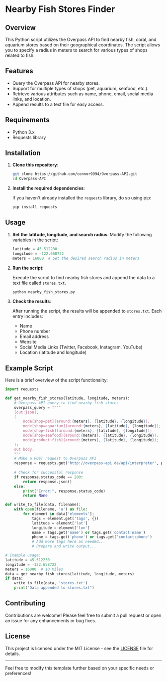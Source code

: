 # Nearby Fish Stores Finder

## Overview

This Python script utilizes the Overpass API to find nearby fish, coral, and aquarium stores based on their geographical coordinates. The script allows you to specify a radius in meters to search for various types of shops related to fish.

## Features

- Query the Overpass API for nearby stores.
- Support for multiple types of shops (pet, aquarium, seafood, etc.).
- Retrieve various attributes such as name, phone, email, social media links, and location.
- Append results to a text file for easy access.

## Requirements

- Python 3.x
- Requests library

## Installation

1. **Clone this repository**:

   ```bash
   git clone https://github.com/connor9994/Overpass-API.git
   cd Overpass-API
   ```

2. **Install the required dependencies**:
   
   If you haven't already installed the `requests` library, do so using pip:

   ```bash
   pip install requests
   ```

## Usage

1. **Set the latitude, longitude, and search radius**:
   Modify the following variables in the script:

   ```python
   latitude = 45.512230
   longitude = -122.658722
   meters = 16000  # Set the desired search radius in meters
   ```

2. **Run the script**:

   Execute the script to find nearby fish stores and append the data to a text file called `stores.txt`.

   ```bash
   python nearby_fish_stores.py
   ```

3. **Check the results**:

   After running the script, the results will be appended to `stores.txt`. Each entry includes:

   - Name
   - Phone number
   - Email address
   - Website
   - Social Media Links (Twitter, Facebook, Instagram, YouTube)
   - Location (latitude and longitude)

## Example Script

Here is a brief overview of the script functionality:

```python
import requests

def get_nearby_fish_stores(latitude, longitude, meters):
    # Overpass API query to find nearby fish stores
    overpass_query = f"""
    [out:json];
    (
        node[shop=pet](around:{meters}, {latitude}, {longitude});
        node[shop=aquarium](around:{meters}, {latitude}, {longitude});
        node[shop~fish](around:{meters}, {latitude}, {longitude});
        node[shop=seafood](around:{meters}, {latitude}, {longitude});
        node[product~fish](around:{meters}, {latitude}, {longitude});
    );
    out body;
    """
    # Make a POST request to Overpass API
    response = requests.get('http://overpass-api.de/api/interpreter', params={'data': overpass_query})
   
    # Check for successful response
    if response.status_code == 200:
        return response.json()
    else:
        print("Error:", response.status_code)
        return None

def write_to_file(data, filename):
    with open(filename, 'a') as file:
        for element in data['elements']:
            tags = element.get('tags', {})
            latitude = element['lat']
            longitude = element['lon']
            name = tags.get('name') or tags.get('contact:name')
            phone = tags.get('phone') or tags.get('contact:phone')
            # Add more tags here as needed...
            # Prepare and write output...

# Example usage:
latitude = 45.512230
longitude = -122.658722
meters = 16000  # 10 Miles
data = get_nearby_fish_stores(latitude, longitude, meters)
if data:
    write_to_file(data, 'stores.txt')
    print("Data appended to stores.txt")
```

## Contributing

Contributions are welcome! Please feel free to submit a pull request or open an issue for any enhancements or bug fixes.

## License

This project is licensed under the MIT License - see the [LICENSE](LICENSE) file for details.

---

Feel free to modify this template further based on your specific needs or preferences!
